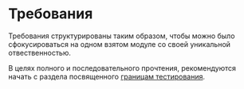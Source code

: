 # Требования

Требования структурированы таким образом, чтобы можно было сфокусироваться на одном взятом модуле со своей уникальной
отвественностью.

В целях полного и последовательного прочтения, рекомендуются начать с раздела
посвященного [границам тестирования](/specification/requirements/borders).
